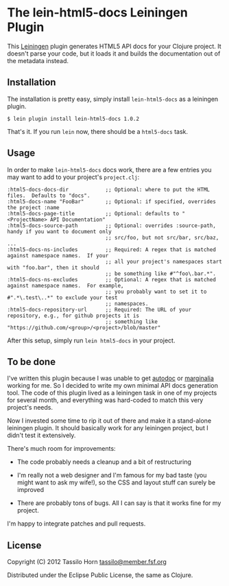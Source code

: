 # The lein-html5-docs Leiningen Plugin

This [Leiningen](https://github.com/technomancy/leiningen) plugin generates
HTML5 API docs for your Clojure project.  It doesn't parse your code, but it
loads it and builds the documentation out of the metadata instead.

## Installation

The installation is pretty easy, simply install `lein-html5-docs` as a
leiningen plugin.

```
$ lein plugin install lein-html5-docs 1.0.2
```

That's it.  If you run `lein` now, there should be a `html5-docs` task.

## Usage

In order to make `lein-html5-docs` docs work, there are a few entries you may
want to add to your project's `project.clj`:

```
:html5-docs-docs-dir            ;; Optional: where to put the HTML files.  Defaults to "docs".
:html5-docs-name "FooBar"       ;; Optional: if specified, overrides the project :name
:html5-docs-page-title          ;; Optional: defaults to "<ProjectName> API Documentation"
:html5-docs-source-path         ;; Optional: overrides :source-path, handy if you want to document only
                                ;; src/foo, but not src/bar, src/baz, ...
:html5-docs-ns-includes         ;; Required: A regex that is matched against namespace names.  If your
                                ;; all your project's namespaces start with "foo.bar", then it should
								;; be something like #"^foo\.bar.*".
:html5-docs-ns-excludes         ;; Optional: A regex that is matched against namespace names.  For example,
	                            ;; you probably want to set it to #".*\.test\..*" to exclude your test
								;; namespaces.
:html5-docs-repository-url      ;; Required: The URL of your repository, e.g., for github projects it is
                                ;; something like "https://github.com/<group>/<project>/blob/master"
```

After this setup, simply run `lein html5-docs` in your project.

## To be done

I've written this plugin because I was unable to get
[autodoc](http://tomfaulhaber.github.com/autodoc/) or
[marginalia](http://fogus.me/fun/marginalia/) working for me.  So I decided to
write my own minimal API docs generation tool.  The code of this plugin lived
as a leiningen task in one of my projects for several month, and everything was
hard-coded to match this very project's needs.

Now I invested some time to rip it out of there and make it a stand-alone
leiningen plugin.  It should basically work for any leiningen project, but I
didn't test it extensively.

There's much room for improvements:

  - The code probably needs a cleanup and a bit of restructuring

  - I'm really not a web designer and I'm famous for my bad taste (you might
    want to ask my wife!), so the CSS and layout stuff can surely be improved

  - There are probably tons of bugs.  All I can say is that it works fine for
    my project.

I'm happy to integrate patches and pull requests.

## License

Copyright (C) 2012 Tassilo Horn <tassilo@member.fsf.org>

Distributed under the Eclipse Public License, the same as Clojure.
